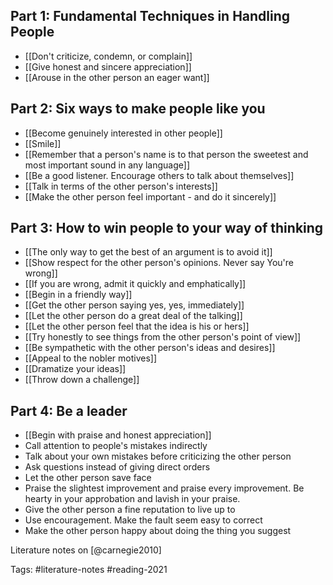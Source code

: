 ## Part 1: Fundamental Techniques in Handling People
- [[Don't criticize, condemn, or complain]]
- [[Give honest and sincere appreciation]]
- [[Arouse in the other person an eager want]]

## Part 2: Six ways to make people like you
- [[Become genuinely interested in other people]]
- [[Smile]]
- [[Remember that a person's name is to that person the sweetest and most important sound in any language]]
- [[Be a good listener. Encourage others to talk about themselves]]
- [[Talk in terms of the other person's interests]]
- [[Make the other person feel important - and do it sincerely]]

## Part 3: How to win people to your way of thinking
- [[The only way to get the best of an argument is to avoid it]]
- [[Show respect for the other person's opinions. Never say You're wrong]]
- [[If you are wrong, admit it quickly and emphatically]]
- [[Begin in a friendly way]]
- [[Get the other person saying yes, yes, immediately]]
- [[Let the other person do a great deal of the talking]]
- [[Let the other person feel that the idea is his or hers]]
- [[Try honestly to see things from the other person's point of view]]
- [[Be sympathetic with the other person's ideas and desires]]
- [[Appeal to the nobler motives]]
- [[Dramatize your ideas]]
- [[Throw down a challenge]]

## Part 4: Be a leader
- [[Begin with praise and honest appreciation]]
- Call attention to people's mistakes indirectly
- Talk about your own mistakes before criticizing the other person
- Ask questions instead of giving direct orders
- Let the other person save face
- Praise the slightest improvement and praise every improvement. Be hearty in your approbation and lavish in your praise. 
- Give the other person a fine reputation to live up to
- Use encouragement. Make the fault seem easy to correct
- Make the other person happy about doing the thing you suggest


Literature notes on [@carnegie2010]

Tags: #literature-notes #reading-2021
